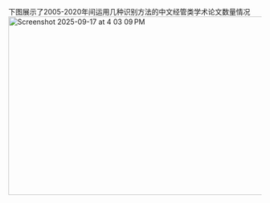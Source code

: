 下图展示了2005-2020年间运用几种识别方法的中文经管类学术论文数量情况
<img width="933" height="356" alt="Screenshot 2025-09-17 at 4 03 09 PM" src="https://github.com/user-attachments/assets/c1fa99a8-4e7d-4cd2-8d83-6b3cf9a5ecf1" />
